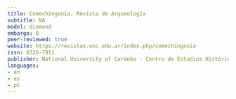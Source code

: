 ```yaml
---
title: Comechingonia, Revista de Arqueología
subtitle: NA
model: diamond
embargo: 0
peer-reviewed: true
website: https://revistas.unc.edu.ar/index.php/comechingonia
issn: 0326-7911
publisher: National University of Cordoba - Centro de Estudios Históricos
languages:
- en
- es
- pt
---
```

